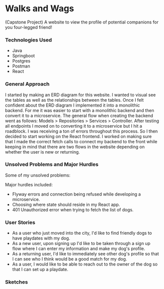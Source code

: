 # Walks and Wags
(Capstone Project)
A website to view the profile of potential companions for you four-legged friend!

### Technologies Used
- Java
- Springboot
- Postgres
- Postman
- React

### General Approach
I started by making an ERD diagram for this website. I wanted to visual see the tables as well as the relationships between the tables. Once I felt confident about the ERD diagram I implemented it into a monolithic backend. For me it was easier to start with a monolithic backend and then convert it to a microservice. The general flow when creating the backend went as follows: Models > Repositories > Services > Controller. After testing all endpoints I moved on to converting it to a microservice but I hit a roadblock. I was receiving a ton of errors throughout this process. So I then decided to start working on the React frontend. I worked on making sure that I made the correct fetch calls to connect my backend to the front while keeping in mind that there are two flows in the website depending on whether the user is new or returning.  

### Unsolved Problems and Major Hurdles
Some of my unsolved problems:

Major hurdles included:
- Flyway errors and connection being refused while developing a microservice.
- Choosing where state should reside in my React app.
- 401 Unauthorized error when trying to fetch the list of dogs.

### User Stories
- As a user who just moved into the city, I'd like to find friendly dogs to have playdates with my dog.
- As a new user, upon signing up I'd like to be taken through a sign up flow where I can enter my information and make my dog's profile.
- As a returning user, I'd like to immediately see other dog's profile so that I can see who I think would be a good match for my dog.
- As a user, I would like to be able to reach out to the owner of the dog so that I can set up a playdate.

### Sketches
